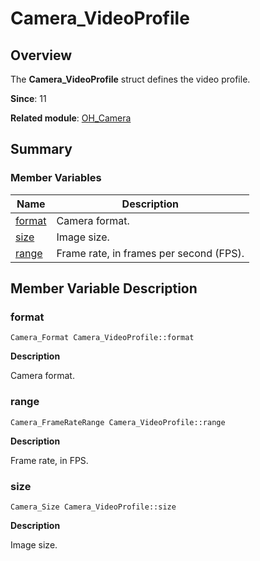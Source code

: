 # Camera_VideoProfile


## Overview

The **Camera_VideoProfile** struct defines the video profile.

**Since**: 11

**Related module**: [OH_Camera](_o_h___camera.md)


## Summary


### Member Variables

| Name| Description|
| -------- | -------- |
| [format](#format) | Camera format.|
| [size](#size) | Image size.|
| [range](#range) | Frame rate, in frames per second (FPS).|


## Member Variable Description


### format

```
Camera_Format Camera_VideoProfile::format
```

**Description**

Camera format.


### range

```
Camera_FrameRateRange Camera_VideoProfile::range
```

**Description**

Frame rate, in FPS.


### size

```
Camera_Size Camera_VideoProfile::size
```

**Description**

Image size.
